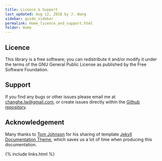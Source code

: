 ```yaml
---
title: Licence & Support
last_updated: Aug 12, 2018 by J. Wang
sidebar: guide_sidebar
permalink: Home_licence_and_support.html
folder: Home
---
```


## Licence

This library is a free software; you can redistribute it and/or modify it under the terms of the GNU General Public License as published by the Free Software Foundation.

## Support

If you find any bugs or other issues please email me at <a href="mailto:changhe.lw@gmail.com">changhe.lw@gmail.com</a>, or create issues directly within the [Github repository](https://github.com/Changhe160/OFEC_Alpha/issues).

## Acknowledgement

Many thanks to [Tom Johnson](https://idratherbewriting.com/) for his sharing of template [Jekyll Documentation Theme](https://idratherbewriting.com/documentation-theme-jekyll/), which saves us a lot of time when producing this documentation. 

{% include links.html %}
